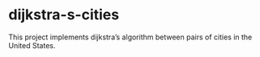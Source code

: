 # dijkstra-s-cities
This project implements dijkstra’s algorithm between pairs of cities in the United States.
